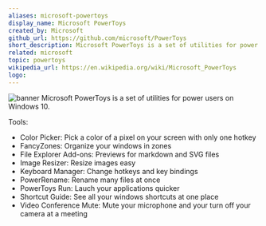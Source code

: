 ```yaml
---
aliases: microsoft-powertoys
display_name: Microsoft PowerToys
created_by: Microsoft
github_url: https://github.com/microsoft/PowerToys
short_description: Microsoft PowerToys is a set of utilities for power users. 
related: microsoft
topic: powertoys
wikipedia_url: https://en.wikipedia.org/wiki/Microsoft_PowerToys
logo: 
---
```

![banner](https://raw.githubusercontent.com/microsoft/PowerToys/master/doc/images/overview/PT%20hero%20image.png)
Microsoft PowerToys is a set of utilities for power users on Windows 10.

Tools:

* Color Picker: Pick a color of a pixel on your screen with only one hotkey
* FancyZones: Organize your windows in zones
* File Explorer Add-ons: Previews for markdown and SVG files
* Image Resizer: Resize images easy
* Keyboard Manager: Change hotkeys and key bindings
* PowerRename: Rename many files at once
* PowerToys Run: Lauch your applications quicker
* Shortcut Guide: See all your windows shortcuts at one place
* Video Conference Mute: Mute your microphone and your turn off your camera at a meeting


